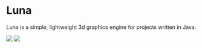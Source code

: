 # Luna
Luna is a simple, lightweight 3d graphics engine for projects written in Java.

![](https://github.com/jjhickmon/Luna/blob/7531bd8aef1ca9af30db75ce66bb9d70a2bf60a3/teapot-demo.png)
![](https://github.com/jjhickmon/Luna/blob/7531bd8aef1ca9af30db75ce66bb9d70a2bf60a3/axis-demo.png)
